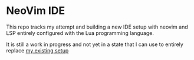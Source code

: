 # NeoVim IDE

This repo tracks my attempt and building a new IDE setup with neovim and LSP entirely configured
with the Lua programming language.

It is still a work in progress and not yet in a state that I can use to entirely replace [my existing
setup](https://github.com/ferrao/laptop-dot-files/tree/master/e14/config/nvim)
